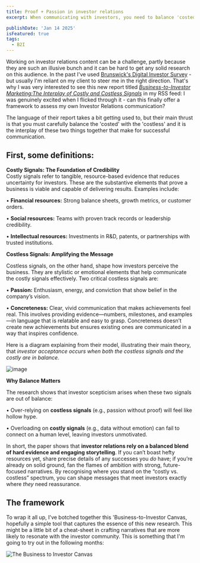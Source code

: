 ```yaml
---
title: Proof + Passion in investor relations
excerpt: When communicating with investors, you need to balance 'costed' messaging with 'costless' messaging...

publishDate: 'Jan 14 2025'
isFeatured: true
tags:
  - B2I
---
```


Working on investor relations content can be a challenge, partly because they are such an illusive bunch and it can be hard to get any solid research on this audience. In the past I've used [Brunswick's Digital Investor Survey](https://www.brunswickgroup.com/perspectives/digital-investor-survey/2023/) - but usually I'm reliant on my client to steer me in the right direction. That's why I was very interested to see this new report titled _[Business-to-Investor Marketing:The Interplay of Costly and Costless Signals](https://journals.sagepub.com/doi/10.1177/00222429241288464)_ in my RSS feed: I was genuinely excited when I flicked through it - can this finally offer a framework to assess my own Investor Relations communication?

The language of their report takes a bit getting used to, but their main thrust is that you must carefully balance the 'costed' with the 'costless' and it is the interplay of these two things together that make for successful communication.

## First, some definitions:

**Costly Signals: The Foundation of Credibility**  
Costly signals refer to tangible, resource-based evidence that reduces uncertainty for investors. These are the substantive elements that prove a business is viable and capable of delivering results. Examples include:

• **Financial resources:** Strong balance sheets, growth metrics, or customer orders.

• **Social resources:** Teams with proven track records or leadership credibility.

• **Intellectual resources:** Investments in R&D, patents, or partnerships with trusted institutions.

**Costless Signals: Amplifying the Message**

Costless signals, on the other hand, shape how investors perceive the business. They are stylistic or emotional elements that help communicate the costly signals effectively. Two critical costless signals are:

• **Passion:** Enthusiasm, energy, and conviction that show belief in the company’s vision.

• **Concreteness:** Clear, vivid communication that makes achievements feel real. This involves providing evidence—numbers, milestones, and examples—in language that is relatable and easy to grasp. Concreteness doesn’t create new achievements but ensures existing ones are communicated in a way that inspires confidence.

Here is a diagram explaining from their model, illustrating their main theory, that _investor acceptance occurs when both the costless signals and the costly are in balance._

![image](https://res.craft.do/user/full/b5114c02-4682-1c59-878b-14d09bd3e799/doc/0C4B76EB-AF27-445A-B3EB-CDDE91841CF7/6BC0D712-05AF-4484-BE40-66C145E29F68_2/cbBLIqJOlIoFxQpsw83LXoT8xHWrc3rxNpNQQtYByWUz/Screenshot%202025-01-13%20at%2009.30.26.png)

**Why Balance Matters**

The research shows that investor scepticism arises when these two signals are out of balance:

• Over-relying on **costless signals** (e.g., passion without proof) will feel like hollow hype.

• Overloading on **costly signals** (e.g., data without emotion) can fail to connect on a human level, leaving investors unmotivated.

In short, the paper shows that **investor relations rely on a balanced blend of hard evidence and engaging storytelling**. If you can’t boast hefty resources yet, share precise details of any successes you _do_ have; if you’re already on solid ground, fan the flames of ambition with strong, future-focused narratives. By recognising where you stand on the “costly vs. costless” spectrum, you can shape messages that meet investors exactly where _they_ need reassurance.

## The framework

To wrap it all up, I've botched together this 'Business-to-Investor Canvas, hopefully a simple tool that captures the essence of this new research. This might be a little bit of a cheat-sheet in crafting narratives that are more likely to resonate with the investor community. This is something that I'm going to try out in the following months:

![The Business to Investor Canvas](/Business-To-Investor-Canvas.png)
